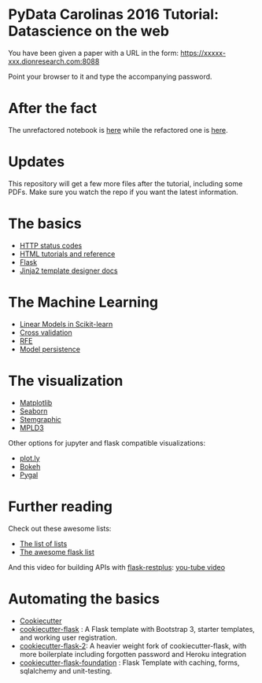 # PyData Carolinas 2016 Tutorial: Datascience on the web

You have been given a paper with a URL in the form: https://xxxxx-xxx.dionresearch.com:8088

Point your browser to it and type the accompanying password.


# After the fact

The unrefactored notebook is [here](https://github.com/fdion/pydata/blob/master/notebooks/PyData.ipynb) while the refactored one is [here](https://github.com/fdion/pydata/blob/master/notebooks/PyData-Refactored.ipynb).

# Updates

This repository will get a few more files after the tutorial, including some PDFs. Make sure you watch the repo if you want the latest information.

# The basics

- [HTTP status codes](https://en.wikipedia.org/wiki/List_of_HTTP_status_codes)
- [HTML tutorials and reference](https://developer.mozilla.org/en-US/docs/Web/HTML)
- [Flask](http://flask.pocoo.org/)
- [Jinja2 template designer docs](http://jinja.pocoo.org/docs/dev/templates/)

# The Machine Learning

 - [Linear Models in Scikit-learn](http://scikit-learn.org/stable/modules/linear_model.html)
 - [Cross validation](http://scikit-learn.org/stable/modules/cross_validation.html)
 - [RFE](http://scikit-learn.org/stable/modules/feature_selection.html#rfe)
 - [Model persistence](http://scikit-learn.org/stable/modules/model_persistence.html)

# The visualization

 - [Matplotlib](http://matplotlib.org/)
 - [Seaborn](https://github.com/mwaskom/seaborn)
 - [Stemgraphic](https://github.com/fdion/stemgraphic)
 - [MPLD3](http://mpld3.github.io/)
 
 Other options for jupyter and flask compatible visualizations:
 - [plot.ly](http://plot.ly)
 - [Bokeh](http://bokeh.pydata.org/en/latest/)
 - [Pygal](http://www.pygal.org/en/stable/)

# Further reading

Check out these awesome lists:
 - [The list of lists](https://github.com/sindresorhus/awesome)
 - [The awesome flask list](https://github.com/humiaozuzu/awesome-flask)
 
 And this video for building APIs with [flask-restplus](http://flask-restplus.readthedocs.io/en/stable/): [you-tube video](https://www.youtube.com/watch?v=hV2ccg4mw_Q&feature=youtu.be)

# Automating the basics

 - [Cookiecutter](https://github.com/audreyr/cookiecutter)
 - [cookiecutter-flask](https://github.com/sloria/cookiecutter-flask) : A Flask template with Bootstrap 3, starter templates, and working user registration.
 - [cookiecutter-flask-2](https://github.com/wdm0006/cookiecutter-flask): A heavier weight fork of cookiecutter-flask, with more boilerplate including forgotten password and Heroku integration
 - [cookiecutter-flask-foundation](https://github.com/JackStouffer/cookiecutter-Flask-Foundation) : Flask Template with caching, forms, sqlalchemy and unit-testing.
